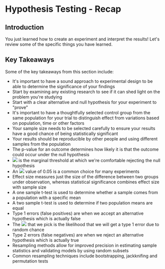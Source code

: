 
# Hypothesis Testing - Recap

## Introduction

You just learned how to create an experiment and interpret the results! Let's review some of the specific things you have learned.

## Key Takeaways

Some of the key takeaways from this section include:  

* It's important to have a sound approach to experimental design to be able to determine the significance of your findings  
* Start by examining any existing research to see if it can shed light on the problem you're studying  
* Start with a clear alternative and null hypothesis for your experiment to "prove"  
* It's important to have a thoughtfully selected control group from the same population for your trial to distinguish effect from variations based on population, time or other factors  
* Your sample size needs to be selected carefully to ensure your results have a good chance of being statistically significant  
* Your results should be reproducible by other people and using different samples from the population  
* The p-value for an outcome determines how likely it is that the outcome could occur under the null hypothesis  
*  <img src="https://render.githubusercontent.com/render/math?math=\alpha"> is the marginal threshold at which we're comfortable rejecting the null hypothesis  
* An  <img src="https://render.githubusercontent.com/render/math?math=\alpha"> value of 0.05 is a common choice for many experiments  
* Effect size measures just the size of the difference between two groups under observation, whereas statistical significance combines effect size with sample size  
* A one sample t-test is used to determine whether a sample comes from a population with a specific mean   
* A two sample t-test is used to determine if two population means are equal  
* Type 1 errors (false positives) are when we accept an alternative hypothesis which is actually false  
* The  <img src="https://render.githubusercontent.com/render/math?math=\alpha"> that we pick is the likelihood that we will get a type 1 error due to random chance  
* Type 2 errors (false negatives) are when we reject an alternative hypothesis which is actually true  
* Resampling methods allow for improved precision in estimating sample statistics and validating models by using random subsets  
* Common resampling techniques include bootstrapping, jackknifing and permutation tests 

